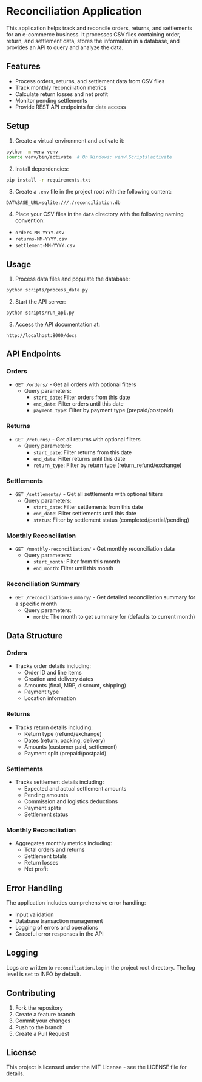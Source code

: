 # Reconciliation Application

This application helps track and reconcile orders, returns, and settlements for an e-commerce business. It processes CSV files containing order, return, and settlement data, stores the information in a database, and provides an API to query and analyze the data.

## Features

- Process orders, returns, and settlement data from CSV files
- Track monthly reconciliation metrics
- Calculate return losses and net profit
- Monitor pending settlements
- Provide REST API endpoints for data access

## Setup

1. Create a virtual environment and activate it:
```bash
python -m venv venv
source venv/bin/activate  # On Windows: venv\Scripts\activate
```

2. Install dependencies:
```bash
pip install -r requirements.txt
```

3. Create a `.env` file in the project root with the following content:
```
DATABASE_URL=sqlite:///./reconciliation.db
```

4. Place your CSV files in the `data` directory with the following naming convention:
- `orders-MM-YYYY.csv`
- `returns-MM-YYYY.csv`
- `settlement-MM-YYYY.csv`

## Usage

1. Process data files and populate the database:
```bash
python scripts/process_data.py
```

2. Start the API server:
```bash
python scripts/run_api.py
```

3. Access the API documentation at:
```
http://localhost:8000/docs
```

## API Endpoints

### Orders
- `GET /orders/` - Get all orders with optional filters
  - Query parameters:
    - `start_date`: Filter orders from this date
    - `end_date`: Filter orders until this date
    - `payment_type`: Filter by payment type (prepaid/postpaid)

### Returns
- `GET /returns/` - Get all returns with optional filters
  - Query parameters:
    - `start_date`: Filter returns from this date
    - `end_date`: Filter returns until this date
    - `return_type`: Filter by return type (return_refund/exchange)

### Settlements
- `GET /settlements/` - Get all settlements with optional filters
  - Query parameters:
    - `start_date`: Filter settlements from this date
    - `end_date`: Filter settlements until this date
    - `status`: Filter by settlement status (completed/partial/pending)

### Monthly Reconciliation
- `GET /monthly-reconciliation/` - Get monthly reconciliation data
  - Query parameters:
    - `start_month`: Filter from this month
    - `end_month`: Filter until this month

### Reconciliation Summary
- `GET /reconciliation-summary/` - Get detailed reconciliation summary for a specific month
  - Query parameters:
    - `month`: The month to get summary for (defaults to current month)

## Data Structure

### Orders
- Tracks order details including:
  - Order ID and line items
  - Creation and delivery dates
  - Amounts (final, MRP, discount, shipping)
  - Payment type
  - Location information

### Returns
- Tracks return details including:
  - Return type (refund/exchange)
  - Dates (return, packing, delivery)
  - Amounts (customer paid, settlement)
  - Payment split (prepaid/postpaid)

### Settlements
- Tracks settlement details including:
  - Expected and actual settlement amounts
  - Pending amounts
  - Commission and logistics deductions
  - Payment splits
  - Settlement status

### Monthly Reconciliation
- Aggregates monthly metrics including:
  - Total orders and returns
  - Settlement totals
  - Return losses
  - Net profit

## Error Handling

The application includes comprehensive error handling:
- Input validation
- Database transaction management
- Logging of errors and operations
- Graceful error responses in the API

## Logging

Logs are written to `reconciliation.log` in the project root directory. The log level is set to INFO by default.

## Contributing

1. Fork the repository
2. Create a feature branch
3. Commit your changes
4. Push to the branch
5. Create a Pull Request

## License

This project is licensed under the MIT License - see the LICENSE file for details. 